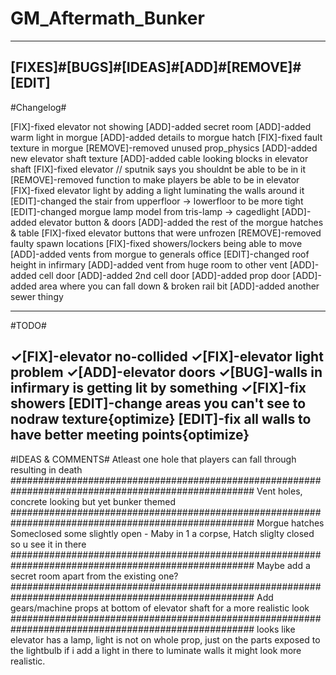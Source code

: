 # GM_Aftermath_Bunker

---------------------------------------------------------------------------------------------------
[FIXES]#[BUGS]#[IDEAS]#[ADD]#[REMOVE]#[EDIT]
---------------------------------------------------------------------------------------------------
#Changelog#

[FIX]-fixed elevator not showing
[ADD]-added secret room
[ADD]-added warm light in morgue
[ADD]-added details to morgue hatch
[FIX]-fixed fault texture in morgue
[REMOVE]-removed unused prop_physics
[ADD]-added new elevator shaft texture 
[ADD]-added cable looking blocks in elevator shaft 
[FIX]-fixed elevator // sputnik says you shouldnt be able to be in it
[REMOVE]-removed function to make players be able to be in elevator
[FIX]-fixed elevator light by adding a light luminating the walls around it
[EDIT]-changed the stair from upperfloor -> lowerfloor to be more tight
[EDIT]-changed morgue lamp model from tris-lamp -> cagedlight
[ADD]-added elevator button & doors
[ADD]-added the rest of the morgue hatches & table
[FIX]-fixed elevator buttons that were unfrozen
[REMOVE]-removed faulty spawn locations
[FIX]-fixed showers/lockers being able to move
[ADD]-added vents from morgue to generals office
[EDIT]-changed roof height in infirmary
[ADD]-added vent from huge room to other vent
[ADD]-added cell door
[ADD]-added 2nd cell door
[ADD]-added prop door
[ADD]-added area where you can fall down & broken rail bit
[ADD]-added another sewer thingy


---------------------------------------------------------------------------------------------------
#TODO#

✓[FIX]-elevator no-collided 
✓[FIX]-elevator light problem 
✓[ADD]-elevator doors 
✓[BUG]-walls in infirmary is getting lit by something
✓[FIX]-fix showers 
[EDIT]-change areas you can't see to nodraw texture{optimize}
[EDIT]-fix all walls to have better meeting points{optimize}
---------------------------------------------------------------------------------------------------

#IDEAS & COMMENTS#
Atleast one hole that players can fall through resulting in death
####################################################################################################
Vent holes, concrete looking but yet bunker themed
####################################################################################################
Morgue hatches Someclosed some slightly open - Maby in 1 a corpse, Hatch sliglty closed so u see it in there
####################################################################################################
Maybe add a secret room apart from the existing one?
####################################################################################################
Add gears/machine props at bottom of elevator shaft for a more realistic look
####################################################################################################
looks like elevator has a lamp, light is not on whole prop, just on the parts exposed to the lightbulb
if i add a light in there to luminate walls it might look more realistic.
